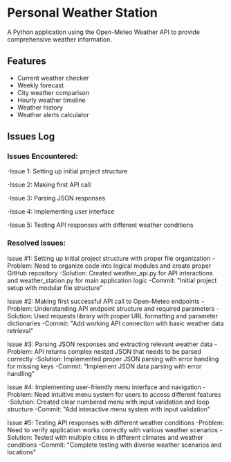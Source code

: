 # Personal Weather Station

A Python application using the Open-Meteo Weather API to provide comprehensive weather information.

## Features
- Current weather checker
- Weekly forecast
- City weather comparison  
- Hourly weather timeline
- Weather history
- Weather alerts calculator

## Issues Log

### Issues Encountered:
-Issue 1: Setting up initial project structure

-Issue 2: Making first API call

-Issue 3: Parsing JSON responses

-Issue 4: Implementing user interface

-Issue 5: Testing API responses with different weather conditions

### Resolved Issues:
Issue #1: Setting up initial project structure with proper file organization 
-Problem: Need to organize code into logical modules and create proper GitHub repository
-Solution: Created weather_api.py for API interactions and weather_station.py for main application logic
-Commit: "Initial project setup with modular file structure"

Issue #2: Making first successful API call to Open-Meteo endpoints 
-Problem: Understanding API endpoint structure and required parameters
-Solution: Used requests library with proper URL formatting and parameter dictionaries
-Commit: "Add working API connection with basic weather data retrieval"

Issue #3: Parsing JSON responses and extracting relevant weather data 
-Problem: API returns complex nested JSON that needs to be parsed correctly
-Solution: Implemented proper JSON parsing with error handling for missing keys
-Commit: "Implement JSON data parsing with error handling"

Issue #4: Implementing user-friendly menu interface and navigation 
-Problem: Need intuitive menu system for users to access different features
-Solution: Created clear numbered menu with input validation and loop structure
-Commit: "Add interactive menu system with input validation"

Issue #5: Testing API responses with different weather conditions 
-Problem: Need to verify application works correctly with various weather scenarios
-Solution: Tested with multiple cities in different climates and weather conditions
-Commit: "Complete testing with diverse weather scenarios and locations"



